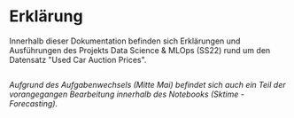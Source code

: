 # Erklärung 

Innerhalb dieser Dokumentation befinden sich Erklärungen und Ausführungen des Projekts Data Science & MLOps (SS22) rund um den Datensatz "Used Car Auction Prices".

```{tableofcontents}
```
*Aufgrund des Aufgabenwechsels (Mitte Mai) befindet sich auch ein Teil der vorangegangen Bearbeitung innerhalb des Notebooks (Sktime - Forecasting).*